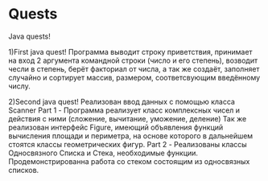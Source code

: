 # Quests
Java quests!

1)First java quest!
Программа выводит строку приветствия, принимает на вход 2 аргумента командной строки (число и его степень), возводит чесли в степень, берёт факториал от числа, а так же создаёт, заполняет случайно и сортирует массив, размером, соответсвующим введённому числу.

2)Second java quest!
Реализован ввод данных с помощью класса Scanner
Part 1 - Программа реализует класс комплексных чисел и действия с ними (сложение, вычитание, уможение, деление)
Так же реализован интерфейс Figure, имеющий объявления функций вычисления площади и периметра, на основе которого в дальнейшем стоятся классы геометрических фигур.
Part 2 - Реализованы классы Односвязного Списка и Стека, необходимые функции. Продемонстрированна работа со стеком состоящим из односвязных списков.
